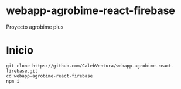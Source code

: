 # webapp-agrobime-react-firebase
Proyecto agrobime plus

# Inicio
```
git clone https://github.com/CalebVentura/webapp-agrobime-react-firebase.git
cd webapp-agrobime-react-firebase
npm i
```
